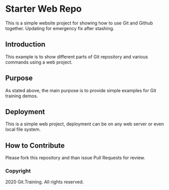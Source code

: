# Starter Web Repo

This is a simple website project for showing how to use Git and Github together.
Updating for emergency fix after stashing.

## Introduction

This example is to show different parts of Git repository and various commands using a web project.

## Purpose

As stated above, the main purpose is to provide simple examples for Git training demos.

## Deployment

This is a simple web project, deployment can be on any web server or even local file system.

## How to Contribute

Please fork this repository and than issue Pull Requests for review.

### Copyright

2020 Git.Training. All rights reserved.
